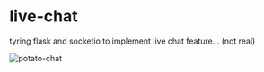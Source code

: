# live-chat

tyring flask and socketio to implement live chat feature... (not real)

![potato-chat](https://github.com/user-attachments/assets/02b6bcbd-7a3d-41df-a22b-5485a751bfca)
